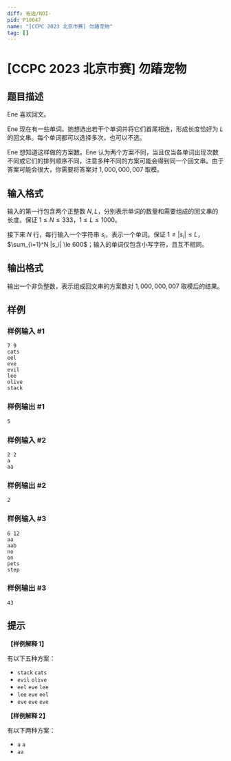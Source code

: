 ```yaml
---
diff: 省选/NOI-
pid: P10047
name: "[CCPC 2023 北京市赛] 勿蹖宠物"
tag: []
---
```

# [CCPC 2023 北京市赛] 勿蹖宠物
## 题目描述

Ene 喜欢回文。

Ene 现在有一些单词。她想选出若干个单词并将它们首尾相连，形成长度恰好为 $L$ 的回文串。每个单词都可以选择多次，也可以不选。

Ene 想知道这样做的方案数。Ene 认为两个方案不同，当且仅当各单词出现次数不同或它们的排列顺序不同，注意多种不同的方案可能会得到同一个回文串。由于答案可能会很大，你需要将答案对 $1,000,000,007$ 取模。
## 输入格式

输入的第一行包含两个正整数 $N, L$，分别表示单词的数量和需要组成的回文串的长度。保证 $1\le N\le 333$，$1\le L\le 1000$。

接下来 $N$ 行，每行输入一个字符串 $s_i$，表示一个单词。保证 $1\le |s_i| \le L$，$\sum_{i=1}^N |s_i| \le 600$；输入的单词仅包含小写字符，且互不相同。
## 输出格式

输出一个非负整数，表示组成回文串的方案数对 $1,000,000,007$ 取模后的结果。
## 样例

### 样例输入 #1
```
7 9
cats
eel
eve
evil
lee
olive
stack
```
### 样例输出 #1
```
5
```
### 样例输入 #2
```
2 2
a
aa
```
### 样例输出 #2
```
2
```
### 样例输入 #3
```
6 12
aa
aab
no
on
pets
step
```
### 样例输出 #3
```
43
```
## 提示

**【样例解释 1】**

有以下五种方案：

- `stack` `cats`
- `evil` `olive`
- `eel` `eve` `lee`
- `lee` `eve` `eel`
- `eve` `eve` `eve`

**【样例解释 2】**

有以下两种方案：

- `a` `a`
- `aa`
